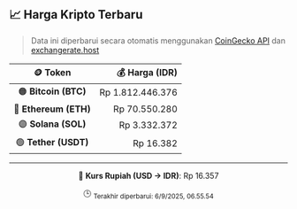 

<!-- HARGA_KRIPTO -->
## 📈 Harga Kripto Terbaru

> Data ini diperbarui secara otomatis menggunakan [CoinGecko API](https://www.coingecko.com/) dan [exchangerate.host](https://exchangerate.host/)

<div align="center">

| 🪙 Token | 💰 Harga (IDR) |
|:------:|---------------:|
| 🟠 **Bitcoin (BTC)**   | Rp 1.812.446.376 |
| 🔵 **Ethereum (ETH)**  | Rp 70.550.280 |
| 🟣 **Solana (SOL)**    | Rp 3.332.372 |
| 🟢 **Tether (USDT)**   | Rp 16.382 |

---

💱 **Kurs Rupiah (USD → IDR)**: Rp 16.357

🕒 <sub>Terakhir diperbarui: 6/9/2025, 06.55.54</sub>

</div>
<!-- /HARGA_KRIPTO -->